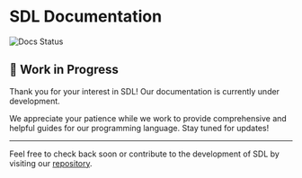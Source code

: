 # SDL Documentation

![Docs Status](https://img.shields.io/badge/docs-not_ready-red)

## 🚧 Work in Progress

Thank you for your interest in SDL! Our documentation is currently under development.

We appreciate your patience while we work to provide comprehensive and helpful guides for our programming language. Stay tuned for updates!

---

Feel free to check back soon or contribute to the development of SDL by visiting our [repository](../).
